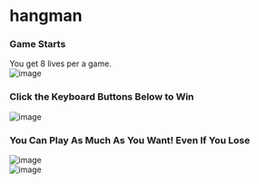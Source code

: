 # hangman
### Game Starts
You get 8 lives per a game. \
![image](https://user-images.githubusercontent.com/39490214/132706107-64ed0325-9466-4f86-a264-7eb35b047acf.png)

### Click the Keyboard Buttons Below to Win
![image](https://user-images.githubusercontent.com/39490214/132706216-d32baab2-7d0a-417a-90dd-fb8e5705ac4b.png)


### You Can Play As Much As You Want! Even If You Lose
![image](https://user-images.githubusercontent.com/39490214/132706302-d14de3af-8e17-4f9d-82d7-703c4e899a06.png)\
![image](https://user-images.githubusercontent.com/39490214/132706448-cfada10e-7d60-43b5-8513-193b7946c694.png)
